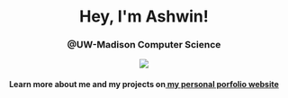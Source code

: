 <div align = 'center' > 
  <h1>Hey, I'm Ashwin!</h1>
  <h3>@UW-Madison Computer Science</h3>
  <img src = "https://github-readme-stats.vercel.app/api?username=Ashwin-T&show_icons=true&theme=radical" />
  <h4>Learn more about me and my projects on<a href = "[https://ashwintalwalkar.com](https://ashwintalwalkar.com/)"> my personal porfolio website</a></h4>
</div>
